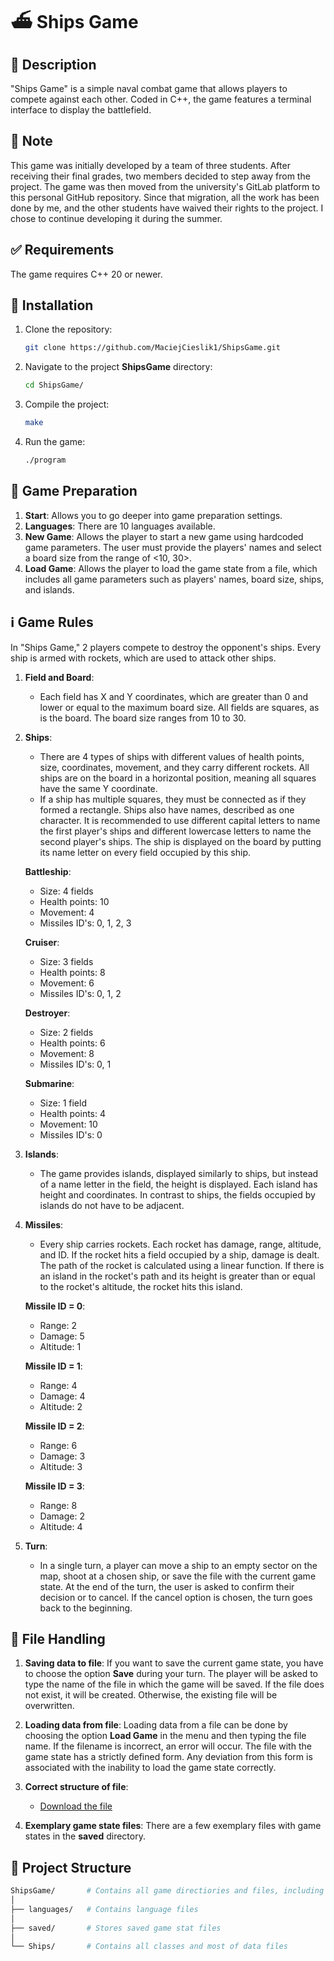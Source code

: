 # ⛴️ Ships Game

## 📜 Description

"Ships Game" is a simple naval combat game that allows players to compete against each other. Coded in C++, the game features a terminal interface to display the battlefield.

## 📝 Note

This game was initially developed by a team of three students. After receiving their final grades, two members decided to step away from the project. The game was then moved from the university's GitLab platform to this personal GitHub repository. Since that migration, all the work has been done by me, and the other students have waived their rights to the project. I chose to continue developing it during the summer.

## ✅ Requirements

The game requires C++ 20 or newer.

## 💾 Installation

1. Clone the repository:
    ```sh
    git clone https://github.com/MaciejCieslik1/ShipsGame.git
    ```

2. Navigate to the project **ShipsGame** directory:
    ```sh
    cd ShipsGame/
    ```

3. Compile the project:
    ```sh
    make
    ```

4. Run the game:
    ```sh
    ./program
    ```

## 🎯 Game Preparation

1. **Start**: Allows you to go deeper into game preparation settings.
2. **Languages**: There are 10 languages available.
3. **New Game**: Allows the player to start a new game using hardcoded game parameters. The user must provide the players' names and select a board size from the range of <10, 30>.
4. **Load Game**: Allows the player to load the game state from a file, which includes all game parameters such as players' names, board size, ships, and islands.

## ℹ️ Game Rules

In "Ships Game," 2 players compete to destroy the opponent's ships. Every ship is armed with rockets, which are used to attack other ships.

1. **Field and Board**:
   - Each field has X and Y coordinates, which are greater than 0 and lower or equal to the maximum board size. All fields are squares, as is the board. The board size ranges from 10 to 30.

2. **Ships**:
   - There are 4 types of ships with different values of health points, size, coordinates, movement, and they carry different rockets. All ships are on the board in a horizontal position, meaning all squares have the same Y coordinate.
   - If a ship has multiple squares, they must be connected as if they formed a rectangle. Ships also have names, described as one character. It is recommended to use different capital letters to name the first player's ships and different lowercase letters to name the second player's ships. The ship is displayed on the board by putting its name letter on every field occupied by this ship.

    **Battleship**:
   - Size: 4 fields
   - Health points: 10
   - Movement: 4
   - Missiles ID's: 0, 1, 2, 3

   **Cruiser**:
   - Size: 3 fields
   - Health points: 8
   - Movement: 6
   - Missiles ID's: 0, 1, 2

   **Destroyer**:
   - Size: 2 fields
   - Health points: 6
   - Movement: 8
   - Missiles ID's: 0, 1

   **Submarine**:
   - Size: 1 field
   - Health points: 4
   - Movement: 10
   - Missiles ID's: 0

3. **Islands**:
   - The game provides islands, displayed similarly to ships, but instead of a name letter in the field, the height is displayed. Each island has height and coordinates. In contrast to ships, the fields occupied by islands do not have to be adjacent.

4. **Missiles**:
   - Every ship carries rockets. Each rocket has damage, range, altitude, and ID. If the rocket hits a field occupied by a ship, damage is dealt. The path of the rocket is calculated using a linear function. If there is an island in the rocket's path and its height is greater than or equal to the rocket's altitude, the rocket hits this island.

    **Missile ID = 0**:
   - Range: 2
   - Damage: 5
   - Altitude: 1
    
    **Missile ID = 1**:
   - Range: 4
   - Damage: 4
   - Altitude: 2
   
    **Missile ID = 2**:
   - Range: 6
   - Damage: 3
   - Altitude: 3

    **Missile ID = 3**:
   - Range: 8
   - Damage: 2
   - Altitude: 4

5. **Turn**: 
   - In a single turn, a player can move a ship to an empty sector on the map, shoot at a chosen ship, or save the file with the current game state. At the end of the turn, the user is asked to confirm their decision or to cancel. If the cancel option is chosen, the turn goes back to the beginning.

## 📄 File Handling

1. **Saving data to file**: If you want to save the current game state, you have to choose the option **Save** during your turn. The player will be asked to type the name of the file in which the game will be saved. If the file does not exist, it will be created. Otherwise, the existing file will be overwritten.

2. **Loading data from file**: Loading data from a file can be done by choosing the option **Load Game** in the menu and then typing the file name. If the filename is incorrect, an error will occur. The file with the game state has a strictly defined form. Any deviation from this form is associated with the inability to load the game state correctly.

3. **Correct structure of file**:
   - [Download the file](https://github.com/MaciejCieslik1/ShipsGame/blob/master/saved/game_example)

4. **Exemplary game state files**: There are a few exemplary files with game states in the **saved** directory.

## 📁 Project Structure

```bash
ShipsGame/       # Contains all game directiories and files, including main.cpp and makefile
│
├── languages/   # Contains language files 
│
├── saved/       # Stores saved game stat files
│
└── Ships/       # Contains all classes and most of data files






































